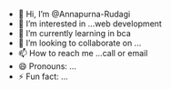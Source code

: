 - 👋 Hi, I’m @Annapurna-Rudagi
- 👀 I’m interested in ...web development
- 🌱 I’m currently learning in bca
- 💞️ I’m looking to collaborate on ...
- 📫 How to reach me ...call or email
- 😄 Pronouns: ...
- ⚡ Fun fact: ...

<!---
Annapurna-Rudagi/Annapurna-Rudagi is a ✨ special ✨ repository because its `README.md` (this file) appears on your GitHub profile.
You can click the Preview link to take a look at your changes.
--->
